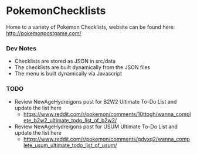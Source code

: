 # PokemonChecklists
Home to a variety of Pokemon Checklists, website can be found here: http://pokemonpostgame.com/

### Dev Notes
* Checklists are stored as JSON in src/data
* The checklists are built dynamically from the JSON files
* The menu is built dynamically via Javascript

### TODO
* Review NewAgeHydreigons post for B2W2 Ultimate To-Do List and update the list here
    * https://www.reddit.com/r/pokemon/comments/10ttogh/wanna_complete_b2w2_ultimate_todo_list_of_b2w2/
* Review NewAgeHydreigons post for USUM Ultimate To-Do List and update the list here
    * https://www.reddit.com/r/pokemon/comments/gdyxq2/wanna_complete_usum_ultimate_todo_list_of_usum/
